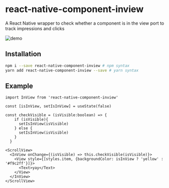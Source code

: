 # react-native-component-inview

A React Native wrapper to check whether a component is in the view port to track impressions and clicks

![demo](https://github.com/changey/react-native-component-inview/blob/master/react-native-component-inview.gif)

## Installation

```bash
npm i --save react-native-component-inview # npm syntax
yarn add react-native-component-inview --save # yarn syntax
```

## Example

```
import InView from 'react-native-component-inview'

const [isInView, setIsInView] = useState(false)

const checkVisible = (isVisible:boolean) => {
    if (isVisible){
      setIsInView(isVisible)
    } else {
      setIsInView(isVisible)
    }
  }

<ScrollView>
  <InView onChange={(isVisible) => this.checkVisible(isVisible)}>
    <View style={[styles.item, {backgroundColor: isInView ? 'yellow' : '#f9c2ff'}]}>
      <Text>yay</Text>
    </View>
  </InView>
</ScrollView>
```
